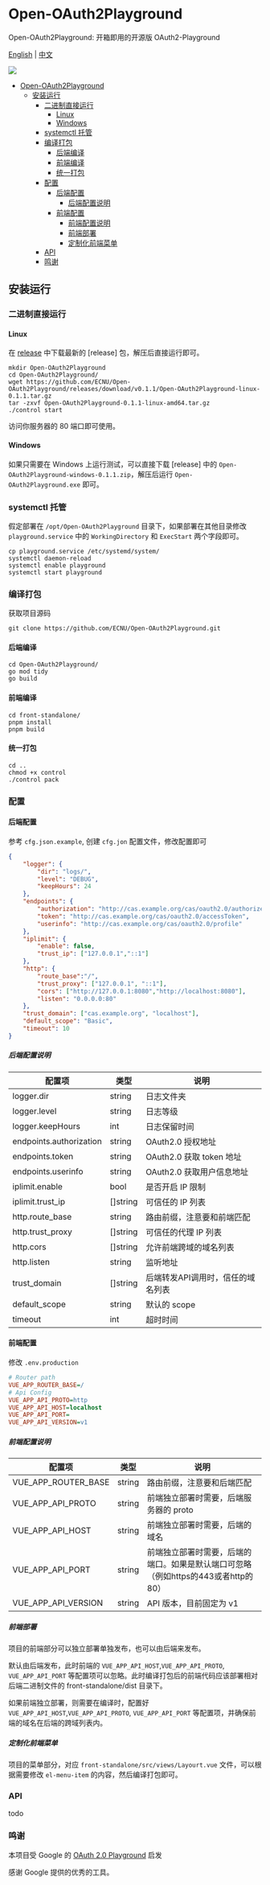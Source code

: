 # Open-OAuth2Playground
Open-OAuth2Playground: 开箱即用的开源版 OAuth2-Playground 

[English](./README_en.md) | [中文](./README.md)

![](./demo.png)

- [Open-OAuth2Playground](#open-oauth2playground)
	- [安装运行](#安装运行)
		- [二进制直接运行](#二进制直接运行)
			- [Linux](#linux)
			- [Windows](#windows)
		- [systemctl 托管](#systemctl-托管)
		- [编译打包](#编译打包)
			- [后端编译](#后端编译)
			- [前端编译](#前端编译)
			- [统一打包](#统一打包)
		- [配置](#配置)
			- [后端配置](#后端配置)
				- [后端配置说明](#后端配置说明)
			- [前端配置](#前端配置)
				- [前端配置说明](#前端配置说明)
				- [前端部署](#前端部署)
				- [定制化前端菜单](#定制化前端菜单)
		- [API](#api)
		- [鸣谢](#鸣谢)


## 安装运行

### 二进制直接运行
#### Linux
在 [release](https://github.com/ECNU/Open-OAuth2Playground/releases) 中下载最新的 [release] 包，解压后直接运行即可。

```
mkdir Open-OAuth2Playground
cd Open-OAuth2Playground/
wget https://github.com/ECNU/Open-OAuth2Playground/releases/download/v0.1.1/Open-OAuth2Playground-linux-0.1.1.tar.gz
tar -zxvf Open-OAuth2Playground-0.1.1-linux-amd64.tar.gz
./control start
```
访问你服务器的 80 端口即可使用。

#### Windows
如果只需要在 Windows 上运行测试，可以直接下载 [release] 中的 `Open-OAuth2Playground-windows-0.1.1.zip`，解压后运行 `Open-OAuth2Playground.exe` 即可。

### systemctl 托管
假定部署在 `/opt/Open-OAuth2Playground` 目录下，如果部署在其他目录修改 `playground.service` 中的 `WorkingDirectory` 和 `ExecStart` 两个字段即可。
```
cp playground.service /etc/systemd/system/
systemctl daemon-reload
systemctl enable playground
systemctl start playground
```

### 编译打包
获取项目源码
```
git clone https://github.com/ECNU/Open-OAuth2Playground.git
```
#### 后端编译
```
cd Open-OAuth2Playground/
go mod tidy
go build
```
#### 前端编译
```
cd front-standalone/
pnpm install
pnpm build
```
#### 统一打包
```
cd ..
chmod +x control
./control pack
```

### 配置
#### 后端配置
参考 `cfg.json.example`, 创建 `cfg.jon` 配置文件，修改配置即可
```json
{
	"logger": {
		"dir": "logs/",
		"level": "DEBUG",
		"keepHours": 24
	},
	"endpoints": {
		"authorization": "http://cas.example.org/cas/oauth2.0/authorize",
		"token": "http://cas.example.org/cas/oauth2.0/accessToken",
		"userinfo": "http://cas.example.org/cas/oauth2.0/profile"
	},
	"iplimit": {
		"enable": false,
		"trust_ip": ["127.0.0.1","::1"]
	},
	"http": {
		"route_base":"/",
		"trust_proxy": ["127.0.0.1", "::1"],
		"cors": ["http://127.0.0.1:8080","http://localhost:8080"],
		"listen": "0.0.0.0:80"
	},
	"trust_domain": ["cas.example.org", "localhost"],
	"default_scope": "Basic",
	"timeout": 10
}
```
##### 后端配置说明
| 配置项 | 类型 | 说明 |
| --- | --- | --- |
| logger.dir | string | 日志文件夹 |
| logger.level | string | 日志等级 |
| logger.keepHours | int | 日志保留时间 |
| endpoints.authorization | string | OAuth2.0 授权地址 |
| endpoints.token | string | OAuth2.0 获取 token 地址 |
| endpoints.userinfo | string | OAuth2.0 获取用户信息地址 |
| iplimit.enable | bool | 是否开启 IP 限制 |
| iplimit.trust_ip | []string | 可信任的 IP 列表 |
| http.route_base | string | 路由前缀，注意要和前端匹配 |
| http.trust_proxy | []string | 可信任的代理 IP 列表 |
| http.cors | []string | 允许前端跨域的域名列表 |
| http.listen | string | 监听地址 |
| trust_domain | []string | 后端转发API调用时，信任的域名列表 |
| default_scope | string | 默认的 scope |
| timeout | int | 超时时间 |


#### 前端配置
修改 `.env.production`
```ini
# Router path
VUE_APP_ROUTER_BASE=/
# Api Config
VUE_APP_API_PROTO=http
VUE_APP_API_HOST=localhost
VUE_APP_API_PORT=
VUE_APP_API_VERSION=v1
```
##### 前端配置说明
| 配置项 | 类型| 说明 |
| --- | --- | --- |
| VUE_APP_ROUTER_BASE | string | 路由前缀，注意要和后端匹配 |
| VUE_APP_API_PROTO | string | 前端独立部署时需要，后端服务器的 proto |
| VUE_APP_API_HOST | string | 前端独立部署时需要，后端的域名 |
| VUE_APP_API_PORT | string | 前端独立部署时需要，后端的端口。如果是默认端口可忽略（例如https的443或者http的80） |
| VUE_APP_API_VERSION | string | API 版本，目前固定为 v1 |

##### 前端部署
项目的前端部分可以独立部署单独发布，也可以由后端来发布。

默认由后端发布，此时前端的 `VUE_APP_API_HOST`,`VUE_APP_API_PROTO`, `VUE_APP_API_PORT` 等配置项可以忽略。此时编译打包后的前端代码应该部署相对后端二进制文件的 front-standalone/dist 目录下。

如果前端独立部署，则需要在编译时，配置好 `VUE_APP_API_HOST`,`VUE_APP_API_PROTO`, `VUE_APP_API_PORT` 等配置项，并确保前端的域名在后端的跨域列表内。

##### 定制化前端菜单

项目的菜单部分，对应 `front-standalone/src/views/Layourt.vue` 文件，可以根据需要修改 `el-menu-item` 的内容，然后编译打包即可。

### API
todo


### 鸣谢
本项目受 Google 的 [OAuth 2.0 Playground](https://developers.google.com/oauthplayground/) 启发

感谢 Google 提供的优秀的工具。